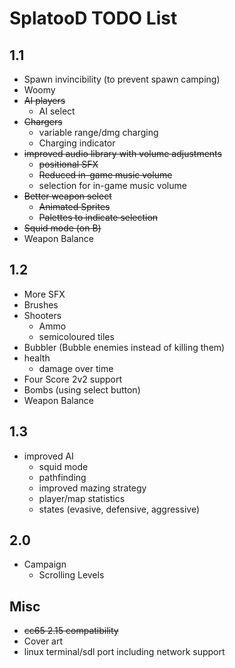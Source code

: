 # SplatooD TODO List

## 1.1

- Spawn invincibility (to prevent spawn camping)
- Woomy
- ~~AI players~~
  - AI select
- ~~Chargers~~
  - variable range/dmg charging
  - Charging indicator
- ~~improved audio library with volume adjustments~~
  - ~~positional SFX~~
  - ~~Reduced in-game music volume~~
  - selection for in-game music volume
- ~~Better weapon select~~
  - ~~Animated Sprites~~
  - ~~Palettes to indicate selection~~
- ~~Squid mode (on B)~~
- Weapon Balance

## 1.2

- More SFX
- Brushes
- Shooters
  - Ammo
  - semicoloured tiles
- Bubbler (Bubble enemies instead of killing them)
- health
  - damage over time
- Four Score 2v2 support
- Bombs (using select button)
- Weapon Balance

## 1.3

- improved AI
  - squid mode
  - pathfinding
  - improved mazing strategy
  - player/map statistics
  - states (evasive, defensive, aggressive)

## 2.0

- Campaign
  - Scrolling Levels

## Misc

- ~~cc65 2.15 compatibility~~
- Cover art
- linux terminal/sdl port including network support

